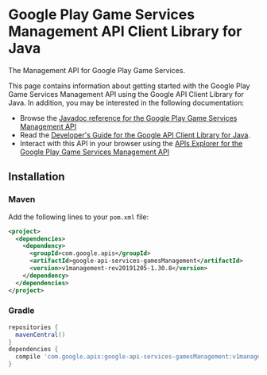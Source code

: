 # Google Play Game Services Management API Client Library for Java

The Management API for Google Play Game Services.

This page contains information about getting started with the Google Play Game Services Management API
using the Google API Client Library for Java. In addition, you may be interested
in the following documentation:

* Browse the [Javadoc reference for the Google Play Game Services Management API][javadoc]
* Read the [Developer's Guide for the Google API Client Library for Java][google-api-client].
* Interact with this API in your browser using the [APIs Explorer for the Google Play Game Services Management API][api-explorer]

## Installation

### Maven

Add the following lines to your `pom.xml` file:

```xml
<project>
  <dependencies>
    <dependency>
      <groupId>com.google.apis</groupId>
      <artifactId>google-api-services-gamesManagement</artifactId>
      <version>v1management-rev20191205-1.30.8</version>
    </dependency>
  </dependencies>
</project>
```

### Gradle

```gradle
repositories {
  mavenCentral()
}
dependencies {
  compile 'com.google.apis:google-api-services-gamesManagement:v1management-rev20191205-1.30.8'
}
```

[javadoc]: https://googleapis.dev/java/google-api-services-gamesManagement/latest/index.html
[google-api-client]: https://github.com/googleapis/google-api-java-client/
[api-explorer]: https://developers.google.com/apis-explorer/#p/gamesManagement/v1/
